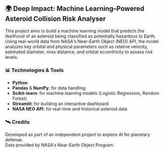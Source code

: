 ## 🌍 Deep Impact: Machine Learning–Powered Asteroid Collision Risk Analyser

This project aims to build a machine learning model that predicts the likelihood of an asteroid being classified as potentially hazardous to Earth. Using real-world data from NASA's Near-Earth Object (NEO) API, the model analyzes key orbital and physical parameters such as relative velocity, estimated diameter, miss distance, and orbital eccentricity to assess risk levels.

### 📊 Technologies & Tools

- **Python**
- **Pandas** & **NumPy**: for data handling
- **Scikit-learn**: for machine learning models (Logistic Regression, Random Forest)
- **Streamlit**: for building an interactive dashboard
- **NASA NEO API**: for real-time and historical asteroid data



### 🛰️ Credits

Developed as part of an independent project to explore AI for planetary defense.  
Data provided by NASA's Near-Earth Object Program.
